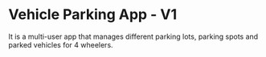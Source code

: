 # Vehicle Parking App - V1
It is a multi-user app that manages different parking lots, parking spots and parked vehicles for 4 wheelers.
